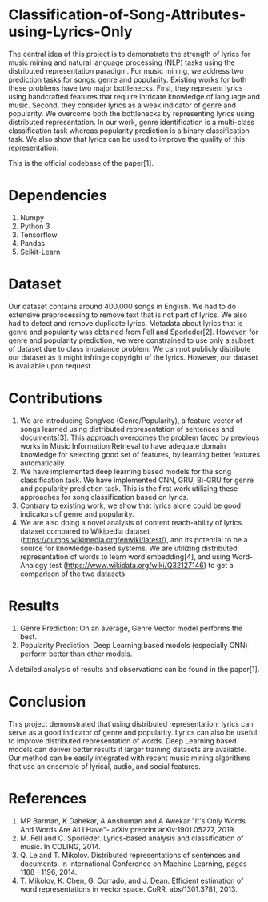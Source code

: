 # Classification-of-Song-Attributes-using-Lyrics-Only
The central idea of this project is to demonstrate the strength of lyrics for music mining and natural language processing (NLP) tasks
using the distributed representation paradigm. For music mining, we address two prediction tasks for songs: genre and popularity. Existing works for both these problems have two major bottlenecks. First, they represent lyrics using handcrafted features that require intricate knowledge of language and music. Second, they consider lyrics as a weak indicator of genre and popularity. We overcome both the bottlenecks by representing lyrics using distributed representation. In our work, genre identification is a multi-class classification task whereas popularity prediction is a binary classification task. We also show that lyrics can be used to improve the quality of this representation.

This is the official codebase of the paper[1].

# Dependencies
1) Numpy
2) Python 3
3) Tensorflow
4) Pandas
5) Scikit-Learn

# Dataset
Our dataset contains around 400,000 songs in English. We had to do extensive preprocessing to remove text that is not part of lyrics. We also had to detect and remove duplicate lyrics. Metadata about lyrics that is genre and popularity was obtained from Fell and Sporleder[2]. However, for genre and popularity prediction, we were constrained to use only a subset of dataset due to class imbalance problem. We can not publicly distribute our dataset as it might infringe copyright of the lyrics. However, our dataset is available upon request.

# Contributions
1) We are introducing SongVec (Genre/Popularity), a feature vector of songs learned using distributed representation of sentences and documents[3]. This approach overcomes the problem faced by previous works in Music Information Retrieval to have adequate domain knowledge for selecting good set of features, by learning better features automatically.
2) We have implemented deep learning based models for the song classification task. We have implemented CNN, GRU, Bi-GRU
for genre and popularity prediction task. This is the first work utilizing these approaches for song classification based on lyrics.
3) Contrary to existing work, we show that lyrics alone could be good indicators of genre and popularity.
4) We are also doing a novel analysis of content reach-ability of lyrics dataset compared to Wikipedia dataset (https://dumps.wikimedia.org/enwiki/latest/), and its potential to be a source for knowledge-based systems. We are utilizing distributed representation of words to learn word embedding[4], and using Word-Analogy test (https://www.wikidata.org/wiki/Q32127146) to get a comparison of the two datasets.

# Results
1) Genre Prediction: On an average, Genre Vector model performs the best.
2) Popularity Prediction: Deep Learning based models (especially CNN) perform better than other models.

A detailed analysis of results and observations can be found in the paper[1].

# Conclusion
This project demonstrated that using distributed representation; lyrics can serve as a good indicator of genre and popularity. Lyrics can also be useful to improve distributed representation of words. Deep Learning based models can deliver better results if larger training datasets are available. Our method can be easily integrated with recent music mining algorithms that use an ensemble
of lyrical, audio, and social features.

# References
1) MP Barman, K Dahekar, A Anshuman and A Awekar "It's Only Words And Words Are All I Have"- arXiv preprint arXiv:1901.05227, 2019.
2) M. Fell and C. Sporleder. Lyrics-based analysis and classification of music. In COLING, 2014.
3) Q. Le and T. Mikolov. Distributed representations of sentences and documents. In International Conference on Machine Learning, pages 1188--1196, 2014.
4) T. Mikolov, K. Chen, G. Corrado, and J. Dean. Efficient estimation of word representations in vector space. CoRR, abs/1301.3781, 2013.
